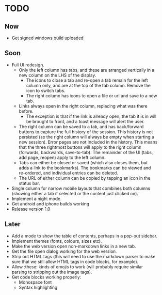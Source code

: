 # TODO

## Now

* Get signed windows build uploaded

## Soon

* Full UI redesign.
  + Only the left column has tabs, and these are arranged vertically in a new
    column on the LHS of the display.
    - The icons to close a tab and re-open a tab remain for the left column only,
      and are at the top of the tab column. Remove the icon to switch tabs.
    - The right column has icons to open a file or url and save to a new tab.
  + Links always open in the right column, replacing what was there before.
    - The exception is that if the link is already open, the tab it is in will
      be brought to front, and a toast message will alert the user.
  + The right column can be saved to a tab, and has back/forward buttons to
    capture the full history of the session. This history is not persisted (so
    the right column will always be empty when starting a new session). Error
    pages are not included in the history. This means that the three rightmost
    buttons will apply to the right column (forwards, backwards, save-to-tab).
    The remainder of the UI (tabs, add page, reopen) apply to the left column.
  + Tabs can either be closed or saved (which also closes them, but adds a link
    to the bookmarks). The bookmarks can be viewed and re-ordered, and
    individual entries can be deleted.
  + The URL of either column can be copied by tapping an icon in the status bar.
* Single column for narrow mobile layouts that combines both columns (showing
  either a tab if selected or the content just clicked on).
* Implement a night mode.
* Get android and iphone builds working
* Release version 1.0

## Later

* Add a mode to show the table of contents, perhaps in a pop-out sidebar.
* Implement themes (fonts, colours, sizes etc).
* Make the web version open non-markdown links in a new tab.
* Get the file open dialog working for the web version.
* Strip out HTML tags (this will need to use the markdown parser to make sure
  that we still allow HTML tags in code blocks, for example).
* Allow :these: kinds of emojis to work (will probably require similar parsing
  to stripping out the image tags).
* Get code blocks working properly:
  + Monospace font
  + Syntax highlighting
